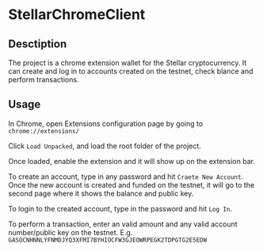 # StellarChromeClient

## Desctiption
The project is a chrome extension wallet for the Stellar cryptocurrency. It can create and log in to accounts created on the testnet, check blance and perform transactions.  

## Usage 

In Chrome, open Extensions configuration page by going to `chrome://extensions/`

Click `Load Unpacked`, and load the root folder of the project.

Once loaded, enable the extension and it will show up on the extension bar.

To create an account, type in any password and hit `Craete New Account`. Once the new account is created and funded on the testnet, it will go to the second page where it shows the balance and public key.

To login to the created account, type in the password and hit `Log In`.

To perform a transaction, enter an valid amount and any valid account number/public key on the testnet. E.g. `GASOCNHNNLYFNMDJYQ3XFMI7BYHIOCFW3GJEOWRPEGK2TDPGTG2E5EDW`
